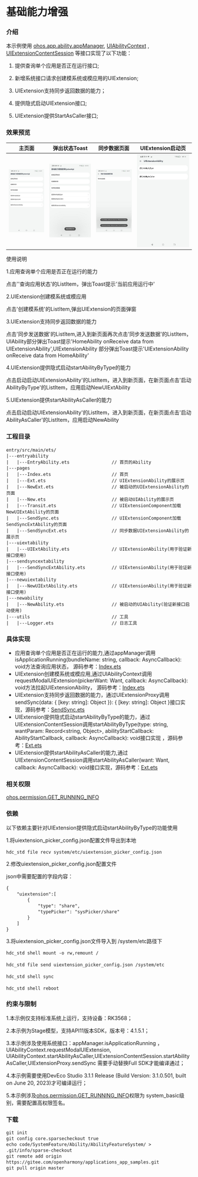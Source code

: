# 基础能力增强

### 介绍

本示例使用  [ohos.app.ability.appManager](https://gitee.com/openharmony/docs/blob/master/zh-cn/application-dev/reference/apis-ability-kit/js-apis-app-ability-appManager-sys.md), [UIAbilityContext](https://gitee.com/openharmony/docs/blob/master/zh-cn/application-dev/reference/apis-ability-kit/js-apis-inner-application-uiAbilityContext-sys.md) , [UIExtensionContentSession](https://gitee.com/openharmony/docs/blob/master/zh-cn/application-dev/reference/apis-ability-kit/js-apis-app-ability-uiExtensionContentSession-sys.md) 等接口实现了以下功能：

1. 提供查询单个应用是否正在运行接口;

2. 新增系统接口请求创建模系统或模应用的UIExtension;

3. UIExtension支持同步返回数据的能力；

4. 提供隐式启动UIExtension接口;

6. UIExtension提供StartAsCaller接口;

### 效果预览

|                              主页面                               |                           弹出状态Toast                            |                             同步数据页面                             |                         UIExtension启动页                         |
|:--------------------------------------------------------------:|:--------------------------------------------------------------:|:--------------------------------------------------------------:|:--------------------------------------------------------------:|
| <img src="./screenshots/Screenshot_20231208091732705.jpeg"  /> | <img src="./screenshots/Screenshot_20231208091801521.jpeg"  /> | <img src="./screenshots/Screenshot_20231208091750553.jpeg"  /> | <img src="./screenshots/Screenshot_20231208091848484.jpeg"  /> |

使用说明

1.应用查询单个应用是否正在运行的能力

点击''查询应用状态'的ListItem，弹出Toast提示'当前应用运行中'

2.UIExtension创建模系统或模应用

点击'创建模系统'的ListItem,弹出UIExtension的页面弹窗

3.UIExtension支持同步返回数据的能力

点击'同步发送数据'的ListItem,进入到新页面再次点击'同步发送数据'的ListItem，UIAbility部分弹出Toast提示'HomeAbility
onReceive data from UIExtensionAbility',UIExtensionAbility 部分弹出Toast提示'UIExtensionAbility onReceive data from
HomeAbility'

4.UIExtension提供隐式启动startAbilityByType的能力

点击启动启动UIExtensionAbility'的ListItem，进入到新页面，在新页面点击'启动AbilityByType'的ListItem，应用启动NewUIExtAbility

5.UIExtension提供startAbilityAsCaller的能力

点击启动启动UIExtensionAbility'的ListItem，进入到新页面，在新页面点击'启动AbilityAsCaller'的ListItem，应用启动NewAbility

### 工程目录

```
entry/src/main/ets/
|---entryability
|   |---EntryAbility.ets				// 首页的Ability
|---pages
|   |---Index.ets						// 首页
|   |---Ext.ets							// UIExtensionAbility的展示页
|   |---NewExt.ets						// 被启动的UIExtensionAbility的页面
|   |---New.ets							// 被启动UIAbility的展示页
|   |---Transit.ets						// UIExtensionComponent加载NewUIExtAbility的页面
|   |---SendSync.ets					// UIExtensionComponent加载SendSyncExtAbility的页面
|   |---SendSyncExt.ets					// 同步数据UIExtensionAbility的展示页
|---uiextability						
|   |---UIExtAbility.ets				// UIExtensionAbility(用于验证新接口使用)
|---sendsyncextability						
|   |---SendSyncExtAbility.ets			// UIExtensionAbility(用于验证新接口使用)
|---newuiextability						
|   |---NewUIExtAbility.ets				// UIExtensionAbility(用于验证新接口使用)
|---newability
|   |---NewAbility.ets					// 被启动的UIAbility(验证新接口启动使用)
|---utils								// 工具
|   |---Logger.ets						// 日志工具
```

### 具体实现

- 应用查询单个应用是否正在运行的能力,通过appManager调用isApplicationRunning(bundleName: string, callback:
  AsyncCallback<boolean>): void方法查询应用状态， 源码参考：[Index.ets](entry/src/main/ets/pages/Index.ets)
- UIExtension创建模系统或模应用,通过UIAbilityContext调用requestModalUIExtension(pickerWant: Want, callback:
  AsyncCallback<void>): void方法拉起UIExtensionAbility， 源码参考：[Index.ets](entry/src/main/ets/pages/Index.ets)
- UIExtension支持同步返回数据的能力，通过UIExtensionProxy调用sendSync(data: { [key: string]: Object }): { [key: string]:
  Object }接口实现，源码参考：[SendSync.ets](entry/src/main/ets/pages/SendSync.ets)
- UIExtension提供隐式启动startAbilityByType的能力，通过UIExtensionContentSession调用startAbilityByType(type: string,
  wantParam: Record<string, Object>, abilityStartCallback: AbilityStartCallback, callback: AsyncCallback<void>):
  void接口实现 ，源码参考：[Ext.ets](entry/src/main/ets/pages/Ext.ets)
- UIExtension提供startAbilityAsCaller的能力,通过UIExtensionContentSession调用startAbilityAsCaller(want: Want, callback:
  AsyncCallback<void>): void接口实现，源码参考：[Ext.ets](entry/src/main/ets/pages/Ext.ets)

### 相关权限

[ohos.permission.GET_RUNNING_INFO](https://gitee.com/openharmony/docs/blob/master/zh-cn/application-dev/security/AccessToken/permissions-for-system-apps.md#ohospermissionget_running_info)

### 依赖

以下依赖主要针对UIExtension提供隐式启动startAbilityByType的功能使用

1.将uiextension_picker_config.json配置文件导出到本地

```
hdc_std file recv system/etc/uiextension_picker_config.json
```

2.修改uiextension_picker_config.json配置文件

json中需要配置的字段内容：

```
{
    "uiextension":[
        {
            "type": "share",
            "typePicker": "sysPicker/share"
        }
    ]
}
```

3.将uiextension_picker_config.json文件导入到 /system/etc路径下

```
hdc_std shell mount -o rw,remount /

hdc_std file send uiextension_picker_config.json /system/etc

hdc_std shell sync

hdc_std shell reboot
```

### 约束与限制

1.本示例仅支持标准系统上运行，支持设备：RK3568；

2.本示例为Stage模型，支持API11版本SDK，版本号：4.1.5.1；

3.本示例涉及使用系统接口：appManager.isApplicationRunning ，UIAbilityContext.requestModalUIExtension,
UIAbilityContext.startAbilityAsCaller,UIExtensionContentSession.startAbilityAsCaller,UIExtensionProxy.sendSync
需要手动替换Full SDK才能编译通过；

4.本示例需要使用DevEco Studio 3.1.1 Release (Build Version: 3.1.0.501, built on June 20, 2023)才可编译运行；

5.本示例涉及[ohos.permission.GET_RUNNING_INFO](https://gitee.com/openharmony/docs/blob/master/zh-cn/application-dev/security/AccessToken/permissions-for-system-apps.md#ohospermissionget_running_info)权限为 system_basic级别，需要配置高权限签名。

### 下载

```shell
git init
git config core.sparsecheckout true
echo code/SystemFeature/Ability/AbilityFeatureSystem/ > .git/info/sparse-checkout
git remote add origin https://gitee.com/openharmony/applications_app_samples.git
git pull origin master
```

